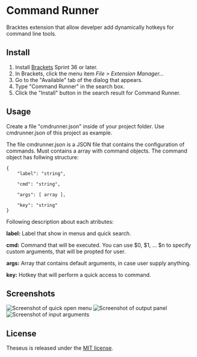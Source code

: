 Command Runner
=======================

Bracktes extension that allow develper add dynamically hotkeys for command line tools.

Install
-------

1. Install [Brackets](http://download.brackets.io/) Sprint 36 or later.
2. In Brackets, click the menu item *File > Extension Manager...*
3. Go to the "Available" tab of the dialog that appears.
4. Type "Command Runner" in the search box.
5. Click the "Install" button in the search result for Command Runner.

Usage
-----

Create a file "cmdrunner.json" inside of your project folder. Use cmdrunner.json of this project as example.


The file cmdrunner.json is a JSON file that contains the configuration of commands. Must contains a array with command objects. The command object has follwing structure:

```
{
    "label": "string",
    
    "cmd": "string",
    
    "args": [ array ],
    
    "key": "string"
}
```

Following description about each atributes:

**label:** Label that show in menus and quick search.

**cmd:** Command that will be executed. You can use $0, $1, ... $n to specify custom arguments, that will be propted for user.

**args:** Array that contains default arguments, in case user supply anything.

**key:** Hotkey that will perform a quick access to command.

Screenshots
-----------

![Screenshot of quick open menu](https://raw.github.com/tarcisiojr/brackets-command-runner/screenshots/shot01.png)
![Screenshot of output panel](https://raw.github.com/tarcisiojr/brackets-command-runner/screenshots/shot02.png)
![Screenshot of input arguments](https://raw.github.com/tarcisiojr/brackets-command-runner/screenshots/shot03.png)


License
-------

Theseus is released under the [MIT license](http://opensource.org/licenses/MIT).
